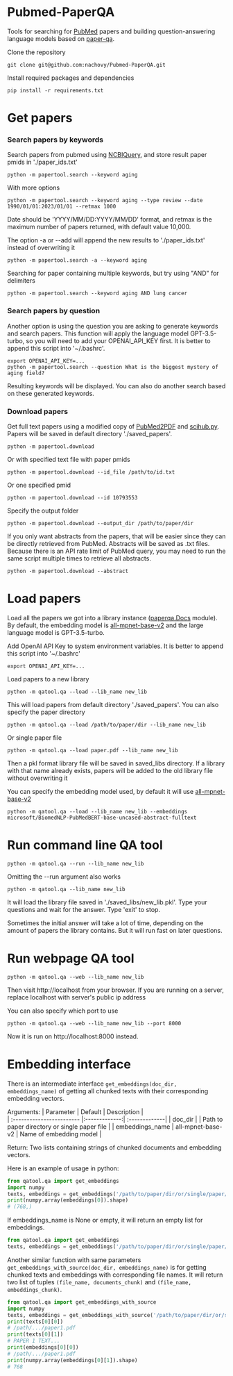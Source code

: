 # Pubmed-PaperQA
Tools for searching for [PubMed](https://pubmed.ncbi.nlm.nih.gov/) papers and building question-answering language models based on [paper-qa](https://github.com/whitead/paper-qa).

Clone the repository
    
    git clone git@github.com:nachovy/Pubmed-PaperQA.git

Install required packages and dependencies

    pip install -r requirements.txt

# Get papers

### Search papers by keywords

Search papers from pubmed using [NCBIQuery](https://github.com/nachovy/NCBIQuery), and store result paper pmids in './paper_ids.txt'

    python -m papertool.search --keyword aging

With more options

    python -m papertool.search --keyword aging --type review --date 1990/01/01:2023/01/01 --retmax 1000
    
Date should be 'YYYY/MM/DD:YYYY/MM/DD' format, and retmax is the maximum number of papers returned, with default value 10,000.

The option -a or --add will append the new results to './paper_ids.txt' instead of overwriting it

    python -m papertool.search -a --keyword aging

Searching for paper containing multiple keywords, but try using "AND" for delimiters

    python -m papertool.search --keyword aging AND lung cancer

### Search papers by question

Another option is using the question you are asking to generate keywords and search papers. This function will apply the language model GPT-3.5-turbo, so you will need to add your OPENAI_API_KEY first. It is better to append this script into '~/.bashrc'.

    export OPENAI_API_KEY=...
    python -m papertool.search --question What is the biggest mystery of aging field?

Resulting keywords will be displayed. You can also do another search based on these generated keywords.

### Download papers 

Get full text papers using a modified copy of [PubMed2PDF](https://github.com/ddomingof/PubMed2PDF/) and [scihub.py](https://github.com/zaytoun/scihub.py). Papers will be saved in default directory './saved_papers'.

    python -m papertool.download

Or with specified text file with paper pmids

    python -m papertool.download --id_file /path/to/id.txt

Or one specified pmid

    python -m papertool.download --id 10793553
    
Specify the output folder

    python -m papertool.download --output_dir /path/to/paper/dir

If you only want abstracts from the papers, that will be easier since they can be directly retrieved from PubMed. Abstracts will be saved as .txt files. Because there is an API rate limit of PubMed query, you may need to run the same script multiple times to retrieve all abstracts.

    python -m papertool.download --abstract

# Load papers

Load all the papers we got into a library instance ([paperqa.Docs](https://github.com/whitead/paper-qa/blob/main/paperqa/docs.py) module). By default, the embedding model is [all-mpnet-base-v2](https://huggingface.co/sentence-transformers/all-mpnet-base-v2) and the large language model is GPT-3.5-turbo.
 
Add OpenAI API Key to system environment variables. It is better to append this script into '~/.bashrc'

    export OPENAI_API_KEY=...
    
Load papers to a new library

    python -m qatool.qa --load --lib_name new_lib
    
This will load papers from default directory './saved_papers'. You can also specify the paper directory

    python -m qatool.qa --load /path/to/paper/dir --lib_name new_lib

Or single paper file

    python -m qatool.qa --load paper.pdf --lib_name new_lib
    
Then a pkl format library file will be saved in saved_libs directory. If a library with that name already exists, papers will be added to the old library file without overwriting it

You can specify the embedding model used, by default it will use [all-mpnet-base-v2](https://huggingface.co/sentence-transformers/all-mpnet-base-v2)

    python -m qatool.qa --load --lib_name new_lib --embeddings microsoft/BiomedNLP-PubMedBERT-base-uncased-abstract-fulltext

# Run command line QA tool

    python -m qatool.qa --run --lib_name new_lib
    
Omitting the --run argument also works
 
    python -m qatool.qa --lib_name new_lib
    
It will load the library file saved in './saved_libs/new_lib.pkl'. Type your questions and wait for the answer. Type 'exit' to stop.

Sometimes the initial answer will take a lot of time, depending on the amount of papers the library contains. But it will run fast on later questions.

# Run webpage QA tool

    python -m qatool.qa --web --lib_name new_lib

Then visit http://localhost from your browser. If you are running on a server, replace localhost with server's public ip address

You can also specify which port to use

    python -m qatool.qa --web --lib_name new_lib --port 8000

Now it is run on http://localhost:8000 instead.

# Embedding interface

There is an intermediate interface ```get_embeddings(doc_dir, embeddings_name)``` of getting all chunked texts with their corresponding embedding vectors. 

Arguments:
| Parameter                 | Default       | Description   |   
| :------------------------ |:-------------:| :-------------|
| doc_dir           |               |  Path to paper directory or single paper file |
| embeddings_name          | all-mpnet-base-v2           | Name of embedding model |

Return: Two lists containing strings of chunked documents and embedding vectors.

Here is an example of usage in python:

```python
from qatool.qa import get_embeddings
import numpy
texts, embeddings = get_embeddings('/path/to/paper/dir/or/single/paper/file', 'all-mpnet-base-v2')
print(numpy.array(embeddings[0]).shape)
# (768,)
```

If embeddings_name is None or empty, it will return an empty list for embeddings.

```python
from qatool.qa import get_embeddings
texts, embeddings = get_embeddings('/path/to/paper/dir/or/single/paper/file', '')
```

Another similar function with same parameters ```get_embeddings_with_source(doc_dir, embeddings_name)``` is for getting chunked texts and embeddings with corresponding file names. It will return two list of tuples ```(file_name, documents_chunk)``` and ```(file_name, embeddings_chunk)```.

```python
from qatool.qa import get_embeddings_with_source
import numpy
texts, embeddings = get_embeddings_with_source('/path/to/paper/dir/or/single/paper/file', 'all-mpnet-base-v2')
print(texts[0][0])
# /path/.../paper1.pdf
print(texts[0][1])
# PAPER 1 TEXT...
print(embeddings[0][0])
# /path/.../paper1.pdf
print(numpy.array(embeddings[0][1]).shape)
# 768
```
